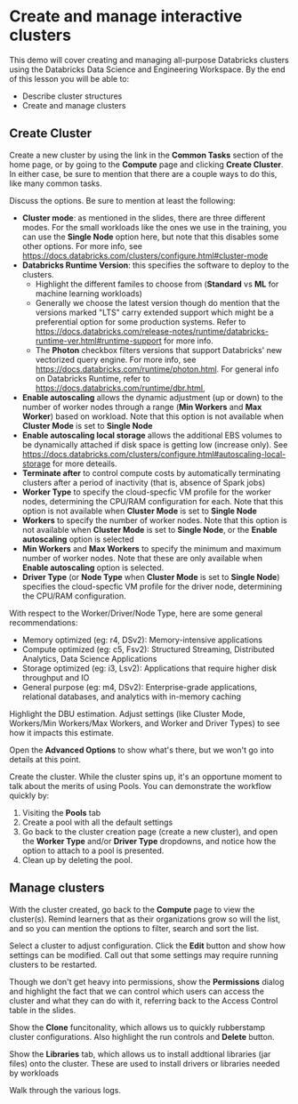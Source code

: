# Create and manage interactive clusters

This demo will cover creating and managing all-purpose Databricks clusters using the Databricks Data Science and Engineering Workspace. By the end of this lesson you will be able to:
* Describe cluster structures
* Create and manage clusters

## Create Cluster

Create a new cluster by using the link in the **Common Tasks** section of the home page, or by going to the **Compute** page and clicking **Create Cluster**. In either case, be sure to mention that there are a couple ways to do this, like many common tasks.

Discuss the options. Be sure to mention at least the following:
* **Cluster mode**: as mentioned in the slides, there are three different modes. For the small workloads like the ones we use in the training, you can use the **Single Node** option here, but note that this disables some other options. For more info, see https://docs.databricks.com/clusters/configure.html#cluster-mode 
* **Databricks Runtime Version**: this specifies the software to deploy to the clusters.
  * Highlight the different familes to choose from (**Standard** vs **ML** for machine learning workloads)
  * Generally we choose the latest version though do mention that the versions marked "LTS" carry extended support which might be a preferential option for some production systems. Refer to https://docs.databricks.com/release-notes/runtime/databricks-runtime-ver.html#runtime-support for more info.
  * The **Photon** checkbox filters versions that support Databricks' new vectorized query engine. For more info, see https://docs.databricks.com/runtime/photon.html.
  For general info on Databricks Runtime, refer to https://docs.databricks.com/runtime/dbr.html, 
* **Enable autoscaling** allows the dynamic adjustment (up or down) to the number of worker nodes through a range (**Min Workers** and **Max Worker**) based on workload. Note that this option is not available when **Cluster Mode** is set to **Single Node**
* **Enable autoscaling local storage** allows the additional EBS volumes to be dynamically attached if disk space is getting low (increase only). See https://docs.databricks.com/clusters/configure.html#autoscaling-local-storage for more deteails.
* **Terminate after** to control compute costs by automatically terminating clusters after a period of inactivity (that is, absence of Spark jobs)
* **Worker Type** to specify the cloud-specfic VM profile for the worker nodes, determining the CPU/RAM configuration for each. Note that this option is not available when **Cluster Mode** is set to **Single Node**
* **Workers** to specify the number of worker nodes. Note that this option is not available when **Cluster Mode** is set to **Single Node**, or the **Enable autoscaling** option is selected
* **Min Workers** and **Max Workers** to specify the minimum and maximum number of worker nodes. Note that these are only available when **Enable autoscaling** option is selected.
* **Driver Type** (or **Node Type** when **Cluster Mode** is set to **Single Node**) specifies the cloud-specfic VM profile for the driver node, determining the CPU/RAM configuration.

With respect to the Worker/Driver/Node Type, here are some general recommendations:
* Memory optimized (eg: r4, DSv2): Memory-intensive applications
* Compute optimized (eg: c5, Fsv2): Structured Streaming, Distributed Analytics, Data Science Applications
* Storage optimized (eg: i3, Lsv2): Applications that require higher disk throughput and IO
* General purpose (eg: m4, DSv2): Enterprise-grade applications, relational databases, and analytics with in-memory caching

Highlight the DBU estimation. Adjust settings (like Cluster Mode, Workers/Min Workers/Max Workers, and Worker and Driver Types) to see how it impacts this estimate.

Open the **Advanced Options** to show what's there, but we won't go into details at this point.

Create the cluster. While the cluster spins up, it's an opportune moment to talk about the merits of using Pools. You can demonstrate the workflow quickly by:
1. Visiting the **Pools** tab
2. Create a pool with all the default settings
3. Go back to the cluster creation page (create a new cluster), and open the **Worker Type** and/or **Driver Type** dropdowns, and notice how the option to attach to a pool is presented.
4. Clean up by deleting the pool.

## Manage clusters

With the cluster created, go back to the **Compute** page to view the cluster(s). Remind learners that as their organizations grow so will the list, and so you can mention the options to filter, search and sort the list.

Select a cluster to adjust configuration. Click the **Edit** button and show how settings can be modified. Call out that some settings may require running clusters to be restarted.

Though we don't get heavy into permissions, show the **Permissions** dialog and highlight the fact that we can control which users can access the cluster and what they can do with it, referring back to the Access Control table in the slides.

Show the **Clone** funcitonality, which allows us to quickly rubberstamp cluster configurations. Also highlight the run controls and **Delete** button.

Show the **Libraries** tab, which allows us to install addtional libraries (jar files) onto the cluster. These are used to install drivers or libraries needed by workloads

Walk through the various logs.
